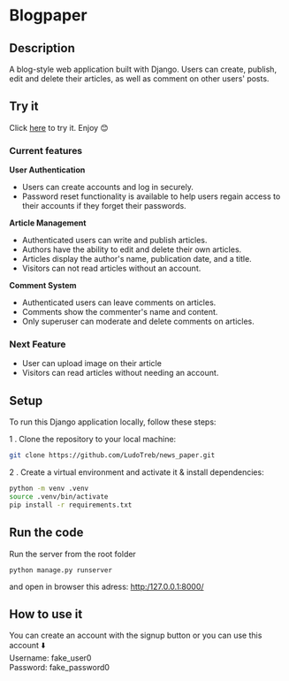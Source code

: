 # Blogpaper

## Description

A blog-style web application built with Django. Users can create, publish, edit and delete their articles, as well as comment on other users' posts.

## Try it 
Click [here](https://lth-newspaper-8ffa74dfa98b.herokuapp.com/) to try it. Enjoy 😊 

### Current features
**User Authentication**

- Users can create accounts and log in securely.
- Password reset functionality is available to help users regain access to their accounts if they forget their passwords.

**Article Management**

- Authenticated users can write and publish articles.
- Authors have the ability to edit and delete their own articles.
- Articles display the author's name, publication date, and a title.
- Visitors can not read articles without an account.

**Comment System**

- Authenticated users can leave comments on articles.
- Comments show the commenter's name and content.
- Only superuser can moderate and delete comments on articles.

### Next Feature
- User can upload image on their article
- Visitors can read articles without needing an account.

## Setup
To run this Django application locally, follow these steps:

1 . Clone the repository to your local machine:
```bash
git clone https://github.com/LudoTreb/news_paper.git
```
2 . Create a virtual environment and activate it & install dependencies:

```bash
python -m venv .venv 
source .venv/bin/activate
pip install -r requirements.txt 
```

## Run the code
Run the server from the root folder
```
python manage.py runserver
```  
and open in browser this adress: <http:/127.0.0.1:8000/>

## How to use it
You can create an account with the signup button or you can use this account ⬇️  
Username: fake_user0  
Password: fake_password0 
